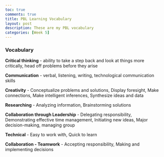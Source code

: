 ```yaml
---
toc: true
comments: true
title: PBL Learning Vocabulary
layout: post
description: These are my PBL vocabulary
categories: [Week 5]
---
```


### Vocabulary


<b>Critical thinking</b> - ability to take a step back and look at things more critically, head off problems before they arise

<b>Communication</b>  - verbal, listening, writing, technological communication skills

<b>Creativity</b> - Conceptualize problems and solutions, Display foresight, Make connections, Make intelligent inferences, Synthesize ideas and data

<b>Researching</b> - Analyzing information, Brainstorming solutions

<b>Collaboration through Leadership</b> - Delegating responsibility, Demonstrating effective time management, Initiating new ideas, Major decision-making, managing group

<b>Technical</b> - Easy to work with, Quick to learn

<b>Collaboration - Teamwork</b> - Accepting responsibility, Making and implementing decisions
